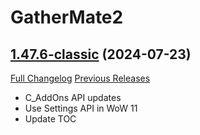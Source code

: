 # GatherMate2

## [1.47.6-classic](https://github.com/Nevcairiel/GatherMate2/tree/1.47.6-classic) (2024-07-23)
[Full Changelog](https://github.com/Nevcairiel/GatherMate2/compare/1.47.5-classic...1.47.6-classic) [Previous Releases](https://github.com/Nevcairiel/GatherMate2/releases)

- C\_AddOns API updates  
- Use Settings API in WoW 11  
- Update TOC  
